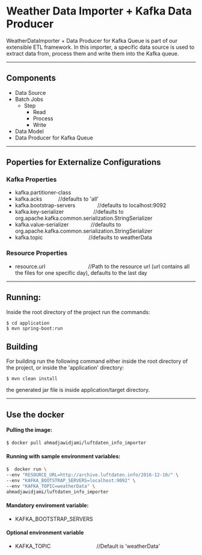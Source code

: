 
# Weather Data Importer + Kafka Data Producer
WeatherDataImporter + Data Producer for Kafka Queue is part of our extensible ETL framework. In this importer, a specific data source is used to extract data from, process them and write them into the Kafka queue.

-----------------------------
## Components
- Data Source
- Batch Jobs
  - Step
      - Read
      - Process
      - Write
- Data Model
- Data Producer for Kafka Queue

-------------------------------

## Poperties for Externalize Configurations 

### Kafka Properties

* kafka.partitioner-class     &nbsp;&nbsp;&nbsp;&nbsp;&nbsp;&nbsp;&nbsp;&nbsp;&nbsp;
* kafka.acks &nbsp;&nbsp;&nbsp;&nbsp;&nbsp;&nbsp;&nbsp;&nbsp;&nbsp; //defaults to 'all'
* kafka.bootstrap-servers     &nbsp;&nbsp;&nbsp;&nbsp;&nbsp;&nbsp;&nbsp;&nbsp;&nbsp;&nbsp;&nbsp;&nbsp;&nbsp; //defaults to localhost:9092
* kafka.key-serializer         &nbsp;&nbsp;&nbsp;&nbsp;&nbsp;&nbsp;&nbsp;&nbsp;&nbsp;&nbsp;&nbsp;&nbsp;&nbsp;&nbsp;&nbsp;&nbsp;&nbsp;&nbsp; //defaults to org.apache.kafka.common.serialization.StringSerializer
* kafka.value-serializer      &nbsp;&nbsp;&nbsp;&nbsp;&nbsp;&nbsp;&nbsp;&nbsp;&nbsp;&nbsp;&nbsp;&nbsp;&nbsp; //defaults to org.apache.kafka.common.serialization.StringSerializer
* kafka.topic                 &nbsp;&nbsp;&nbsp;&nbsp;&nbsp;&nbsp;&nbsp;&nbsp;&nbsp;&nbsp;&nbsp;&nbsp;&nbsp;&nbsp;&nbsp;&nbsp;&nbsp;&nbsp;&nbsp;&nbsp;&nbsp;&nbsp;&nbsp;&nbsp;&nbsp;&nbsp;&nbsp;&nbsp;&nbsp; //defaults to weatherData


### Resource Properties

* resource.url  &nbsp;&nbsp;&nbsp;&nbsp;&nbsp;&nbsp;&nbsp;&nbsp;&nbsp; &nbsp;&nbsp;&nbsp;&nbsp;&nbsp;&nbsp;&nbsp;&nbsp;&nbsp;&nbsp;&nbsp;&nbsp;&nbsp;&nbsp;&nbsp;&nbsp;&nbsp;&nbsp;//Path to the resource url (url contains all the files for one specific day), defaults to the last day 

--------------------------------
## Running:
Inside the root directory of the project run the commands:
```
$ cd application
$ mvn spring-boot:run
```

## Building
For building run the following command either inside the root directory of the project, or inside the 'application' directory:
```
$ mvn clean install
```
the generated jar file is inside application/target directory.

--------------------------------

## Use the docker
#### Pulling the image:
```sh
$ docker pull ahmadjawidjami/luftdaten_info_importer
```
#### Running with sample environment variables:
```sh
$  docker run \
--env "RESOURCE_URL=http://archive.luftdaten.info/2016-12-10/" \
--env "KAFKA_BOOTSTRAP_SERVERS=localhost:9092" \
--env "KAFKA_TOPIC=weatherData" \
ahmadjawidjami/luftdaten_info_importer
```
#### Mandatory enviroment variable:
- KAFKA_BOOTSTRAP_SERVERS


#### Optional environment variable
- KAFKA_TOPIC &nbsp;&nbsp;&nbsp;&nbsp;&nbsp;&nbsp;&nbsp;&nbsp;&nbsp;&nbsp;&nbsp;&nbsp;&nbsp;&nbsp;&nbsp;&nbsp;&nbsp;&nbsp;&nbsp;&nbsp;&nbsp;&nbsp;&nbsp;&nbsp;&nbsp;&nbsp;&nbsp;&nbsp;&nbsp; //Default is 'weatherData'
